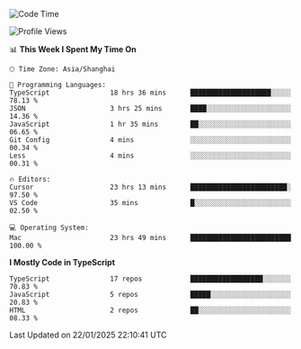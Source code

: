 <!--START_SECTION:waka-->
![Code Time](http://img.shields.io/badge/Code%20Time-7%2C239%20hrs%2030%20mins-blue)

![Profile Views](http://img.shields.io/badge/Profile%20Views-0-blue)

📊 **This Week I Spent My Time On** 

```text
🕑︎ Time Zone: Asia/Shanghai

💬 Programming Languages: 
TypeScript               18 hrs 36 mins      ████████████████████░░░░░   78.13 % 
JSON                     3 hrs 25 mins       ████░░░░░░░░░░░░░░░░░░░░░   14.36 % 
JavaScript               1 hr 35 mins        ██░░░░░░░░░░░░░░░░░░░░░░░   06.65 % 
Git Config               4 mins              ░░░░░░░░░░░░░░░░░░░░░░░░░   00.34 % 
Less                     4 mins              ░░░░░░░░░░░░░░░░░░░░░░░░░   00.31 % 

🔥 Editors: 
Cursor                   23 hrs 13 mins      ████████████████████████░   97.50 % 
VS Code                  35 mins             █░░░░░░░░░░░░░░░░░░░░░░░░   02.50 % 

💻 Operating System: 
Mac                      23 hrs 49 mins      █████████████████████████   100.00 % 
```

**I Mostly Code in TypeScript** 

```text
TypeScript               17 repos            ██████████████████░░░░░░░   70.83 % 
JavaScript               5 repos             █████░░░░░░░░░░░░░░░░░░░░   20.83 % 
HTML                     2 repos             ██░░░░░░░░░░░░░░░░░░░░░░░   08.33 % 
```




 Last Updated on 22/01/2025 22:10:41 UTC
<!--END_SECTION:waka-->
